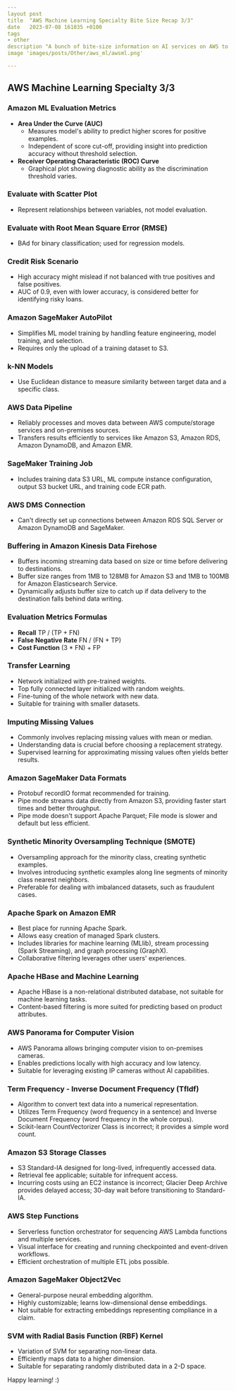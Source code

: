 ```yaml
---
layout post
title  "AWS Machine Learning Specialty Bite Size Recap 3/3"
date   2023-07-08 161035 +0100
tags
- other
description "A bunch of bite-size information on AI services on AWS to help with AWS Machine Learning Specialty Revision. Part 3/3"
image 'images/posts/Other/aws_ml/awsml.png'

---
```




## AWS Machine Learning Specialty 3/3

### Amazon ML Evaluation Metrics
- **Area Under the Curve (AUC)**
  - Measures model's ability to predict higher scores for positive examples.
  - Independent of score cut-off, providing insight into prediction accuracy without threshold selection.
- **Receiver Operating Characteristic (ROC) Curve**
  - Graphical plot showing diagnostic ability as the discrimination threshold varies.

### Evaluate with Scatter Plot
- Represent relationships between variables, not model evaluation.
  
### Evaluate with Root Mean Square Error (RMSE)
- BAd for binary classification; used for regression models.

### Credit Risk Scenario
  - High accuracy might mislead if not balanced with true positives and false positives.
  - AUC of 0.9, even with lower accuracy, is considered better for identifying risky loans.

### Amazon SageMaker AutoPilot
  - Simplifies ML model training by handling feature engineering, model training, and selection.
  - Requires only the upload of a training dataset to S3.

### k-NN Models
  - Use Euclidean distance to measure similarity between target data and a specific class.

### AWS Data Pipeline
  - Reliably processes and moves data between AWS compute/storage services and on-premises sources.
  - Transfers results efficiently to services like Amazon S3, Amazon RDS, Amazon DynamoDB, and Amazon EMR.

### SageMaker Training Job
  - Includes training data S3 URL, ML compute instance configuration, output S3 bucket URL, and training code ECR path.

### AWS DMS Connection
  - Can't directly set up connections between Amazon RDS SQL Server or Amazon DynamoDB and SageMaker.

### Buffering in Amazon Kinesis Data Firehose
  - Buffers incoming streaming data based on size or time before delivering to destinations.
  - Buffer size ranges from 1MB to 128MB for Amazon S3 and 1MB to 100MB for Amazon Elasticsearch Service.
  - Dynamically adjusts buffer size to catch up if data delivery to the destination falls behind data writing.

### Evaluation Metrics Formulas
- **Recall** TP / (TP + FN)
- **False Negative Rate** FN / (FN + TP)
- **Cost Function** (3 * FN) + FP

### Transfer Learning
- Network initialized with pre-trained weights.
- Top fully connected layer initialized with random weights.
- Fine-tuning of the whole network with new data.
- Suitable for training with smaller datasets.

### Imputing Missing Values
- Commonly involves replacing missing values with mean or median.
- Understanding data is crucial before choosing a replacement strategy.
- Supervised learning for approximating missing values often yields better results.

### Amazon SageMaker Data Formats
- Protobuf recordIO format recommended for training.
- Pipe mode streams data directly from Amazon S3, providing faster start times and better throughput.
- Pipe mode doesn't support Apache Parquet; File mode is slower and default but less efficient.

### Synthetic Minority Oversampling Technique (SMOTE)
- Oversampling approach for the minority class, creating synthetic examples.
- Involves introducing synthetic examples along line segments of minority class nearest neighbors.
- Preferable for dealing with imbalanced datasets, such as fraudulent cases.

### Apache Spark on Amazon EMR
- Best place for running Apache Spark.
- Allows easy creation of managed Spark clusters.
- Includes libraries for machine learning (MLlib), stream processing (Spark Streaming), and graph processing (GraphX).
- Collaborative filtering leverages other users' experiences.

### Apache HBase and Machine Learning
- Apache HBase is a non-relational distributed database, not suitable for machine learning tasks.
- Content-based filtering is more suited for predicting based on product attributes.

### AWS Panorama for Computer Vision
- AWS Panorama allows bringing computer vision to on-premises cameras.
- Enables predictions locally with high accuracy and low latency.
- Suitable for leveraging existing IP cameras without AI capabilities.

### Term Frequency - Inverse Document Frequency (TfIdf)
- Algorithm to convert text data into a numerical representation.
- Utilizes Term Frequency (word frequency in a sentence) and Inverse Document Frequency (word frequency in the whole corpus).
- Scikit-learn CountVectorizer Class is incorrect; it provides a simple word count.

### Amazon S3 Storage Classes
- S3 Standard-IA designed for long-lived, infrequently accessed data.
- Retrieval fee applicable; suitable for infrequent access.
- Incurring costs using an EC2 instance is incorrect; Glacier Deep Archive provides delayed access; 30-day wait before transitioning to Standard-IA.

### AWS Step Functions
- Serverless function orchestrator for sequencing AWS Lambda functions and multiple services.
- Visual interface for creating and running checkpointed and event-driven workflows.
- Efficient orchestration of multiple ETL jobs possible.

### Amazon SageMaker Object2Vec
- General-purpose neural embedding algorithm.
- Highly customizable; learns low-dimensional dense embeddings.
- Not suitable for extracting embeddings representing compliance in a claim.

### SVM with Radial Basis Function (RBF) Kernel
- Variation of SVM for separating non-linear data.
- Efficiently maps data to a higher dimension.
- Suitable for separating randomly distributed data in a 2-D space.




Happy learning! :)